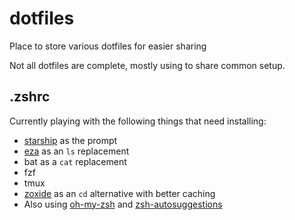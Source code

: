 # dotfiles
Place to store various dotfiles for easier sharing

Not all dotfiles are complete, mostly using to share common setup.

## .zshrc
Currently playing with the following things that need installing: 
- [starship](https://starship.rs) as the prompt 
- [eza](https://github.com/eza-community/eza) as an `ls` replacement
- bat as a `cat` replacement
- fzf
- tmux
- [zoxide](https://github.com/ajeetdsouza/zoxide) as an `cd` alternative with better caching
- Also using [oh-my-zsh](https://ohmyz.sh) and [zsh-autosuggestions](https://github.com/zsh-users/zsh-autosuggestions)
